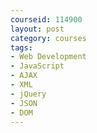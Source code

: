 ```yaml
---
courseid: 114900
layout: post
category: courses
tags:
- Web Development
- JavaScript
- AJAX
- XML
- jQuery
- JSON
- DOM
---
```

